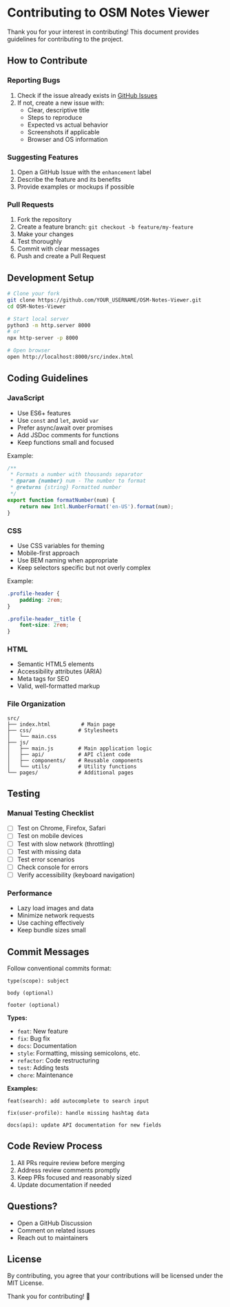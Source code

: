 # Contributing to OSM Notes Viewer

Thank you for your interest in contributing! This document provides guidelines for contributing to the project.

## How to Contribute

### Reporting Bugs

1. Check if the issue already exists in [GitHub Issues](https://github.com/angoca/OSM-Notes-Viewer/issues)
2. If not, create a new issue with:
   - Clear, descriptive title
   - Steps to reproduce
   - Expected vs actual behavior
   - Screenshots if applicable
   - Browser and OS information

### Suggesting Features

1. Open a GitHub Issue with the `enhancement` label
2. Describe the feature and its benefits
3. Provide examples or mockups if possible

### Pull Requests

1. Fork the repository
2. Create a feature branch: `git checkout -b feature/my-feature`
3. Make your changes
4. Test thoroughly
5. Commit with clear messages
6. Push and create a Pull Request

## Development Setup

```bash
# Clone your fork
git clone https://github.com/YOUR_USERNAME/OSM-Notes-Viewer.git
cd OSM-Notes-Viewer

# Start local server
python3 -m http.server 8000
# or
npx http-server -p 8000

# Open browser
open http://localhost:8000/src/index.html
```

## Coding Guidelines

### JavaScript

- Use ES6+ features
- Use `const` and `let`, avoid `var`
- Prefer async/await over promises
- Add JSDoc comments for functions
- Keep functions small and focused

Example:
```javascript
/**
 * Formats a number with thousands separator
 * @param {number} num - The number to format
 * @returns {string} Formatted number
 */
export function formatNumber(num) {
    return new Intl.NumberFormat('en-US').format(num);
}
```

### CSS

- Use CSS variables for theming
- Mobile-first approach
- Use BEM naming when appropriate
- Keep selectors specific but not overly complex

Example:
```css
.profile-header {
    padding: 2rem;
}

.profile-header__title {
    font-size: 2rem;
}
```

### HTML

- Semantic HTML5 elements
- Accessibility attributes (ARIA)
- Meta tags for SEO
- Valid, well-formatted markup

### File Organization

```
src/
├── index.html          # Main page
├── css/               # Stylesheets
│   └── main.css
├── js/
│   ├── main.js        # Main application logic
│   ├── api/           # API client code
│   ├── components/    # Reusable components
│   └── utils/         # Utility functions
└── pages/             # Additional pages
```

## Testing

### Manual Testing Checklist

- [ ] Test on Chrome, Firefox, Safari
- [ ] Test on mobile devices
- [ ] Test with slow network (throttling)
- [ ] Test with missing data
- [ ] Test error scenarios
- [ ] Check console for errors
- [ ] Verify accessibility (keyboard navigation)

### Performance

- Lazy load images and data
- Minimize network requests
- Use caching effectively
- Keep bundle sizes small

## Commit Messages

Follow conventional commits format:

```
type(scope): subject

body (optional)

footer (optional)
```

**Types:**
- `feat`: New feature
- `fix`: Bug fix
- `docs`: Documentation
- `style`: Formatting, missing semicolons, etc.
- `refactor`: Code restructuring
- `test`: Adding tests
- `chore`: Maintenance

**Examples:**
```
feat(search): add autocomplete to search input

fix(user-profile): handle missing hashtag data

docs(api): update API documentation for new fields
```

## Code Review Process

1. All PRs require review before merging
2. Address review comments promptly
3. Keep PRs focused and reasonably sized
4. Update documentation if needed

## Questions?

- Open a GitHub Discussion
- Comment on related issues
- Reach out to maintainers

## License

By contributing, you agree that your contributions will be licensed under the MIT License.

Thank you for contributing! 🎉


